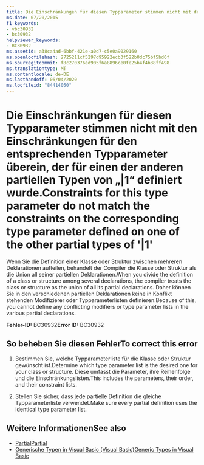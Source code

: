 ```yaml
---
title: Die Einschränkungen für diesen Typparameter stimmen nicht mit den Einschränkungen für den entsprechenden Typparameter überein, der für einen der anderen partiellen Typen von „|1“ definiert wurde.
ms.date: 07/20/2015
f1_keywords:
- vbc30932
- bc30932
helpviewer_keywords:
- BC30932
ms.assetid: a38ca4ad-6bbf-421e-a0d7-c5e0a9029160
ms.openlocfilehash: 2725211cf5297d95922ecb3f522b0dc75bf5bd6f
ms.sourcegitcommit: f8c270376ed905f6a8896ce0fe25b4f4b38ff498
ms.translationtype: MT
ms.contentlocale: de-DE
ms.lasthandoff: 06/04/2020
ms.locfileid: "84414050"
---
```

# <a name="constraints-for-this-type-parameter-do-not-match-the-constraints-on-the-corresponding-type-parameter-defined-on-one-of-the-other-partial-types-of-1"></a><span data-ttu-id="083ae-102">Die Einschränkungen für diesen Typparameter stimmen nicht mit den Einschränkungen für den entsprechenden Typparameter überein, der für einen der anderen partiellen Typen von „|1“ definiert wurde.</span><span class="sxs-lookup"><span data-stu-id="083ae-102">Constraints for this type parameter do not match the constraints on the corresponding type parameter defined on one of the other partial types of '|1'</span></span>
<span data-ttu-id="083ae-103">Wenn Sie die Definition einer Klasse oder Struktur zwischen mehreren Deklarationen aufteilen, behandelt der Compiler die Klasse oder Struktur als die Union all seiner partiellen Deklarationen.</span><span class="sxs-lookup"><span data-stu-id="083ae-103">When you divide the definition of a class or structure among several declarations, the compiler treats the class or structure as the union of all its partial declarations.</span></span> <span data-ttu-id="083ae-104">Daher können Sie in den verschiedenen partiellen Deklarationen keine in Konflikt stehenden Modifizierer oder Typparameterlisten definieren.</span><span class="sxs-lookup"><span data-stu-id="083ae-104">Because of this, you cannot define any conflicting modifiers or type parameter lists in the various partial declarations.</span></span>  
  
 <span data-ttu-id="083ae-105">**Fehler-ID:** BC30932</span><span class="sxs-lookup"><span data-stu-id="083ae-105">**Error ID:** BC30932</span></span>  
  
## <a name="to-correct-this-error"></a><span data-ttu-id="083ae-106">So beheben Sie diesen Fehler</span><span class="sxs-lookup"><span data-stu-id="083ae-106">To correct this error</span></span>  
  
1. <span data-ttu-id="083ae-107">Bestimmen Sie, welche Typparameterliste für die Klasse oder Struktur gewünscht ist.</span><span class="sxs-lookup"><span data-stu-id="083ae-107">Determine which type parameter list is the desired one for your class or structure.</span></span> <span data-ttu-id="083ae-108">Diese umfasst die Parameter, ihre Reihenfolge und die Einschränkungslisten.</span><span class="sxs-lookup"><span data-stu-id="083ae-108">This includes the parameters, their order, and their constraint lists.</span></span>  
  
2. <span data-ttu-id="083ae-109">Stellen Sie sicher, dass jede partielle Definition die gleiche Typparameterliste verwendet.</span><span class="sxs-lookup"><span data-stu-id="083ae-109">Make sure every partial definition uses the identical type parameter list.</span></span>  
  
## <a name="see-also"></a><span data-ttu-id="083ae-110">Weitere Informationen</span><span class="sxs-lookup"><span data-stu-id="083ae-110">See also</span></span>

- [<span data-ttu-id="083ae-111">Partial</span><span class="sxs-lookup"><span data-stu-id="083ae-111">Partial</span></span>](../language-reference/modifiers/partial.md)
- [<span data-ttu-id="083ae-112">Generische Typen in Visual Basic (Visual Basic)</span><span class="sxs-lookup"><span data-stu-id="083ae-112">Generic Types in Visual Basic</span></span>](../programming-guide/language-features/data-types/generic-types.md)
